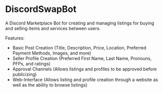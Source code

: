 # DiscordSwapBot
A Discord Marketplace Bot for creating and managing listings for buying and selling items and services between users.

Features:
- Basic Post Creation (Title, Description, Price, Location, Preferred Payment Methods, Images, and more)
- Seller Profile Creation (Preferred First Name, Last Name, Pronouns, PFPs, and ratings)
- Approval Channels (Allows listings and profiles to be approved before publicizing)
- Web-Interface (Allows listing and profile creation through a website as well as the ability to browse listings)